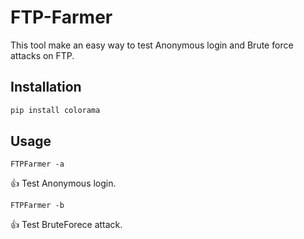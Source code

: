 # FTP-Farmer
This tool make an easy way to test Anonymous login and Brute force attacks on FTP.

## Installation
```bash
pip install colorama
```

## Usage
```python3
FTPFarmer -a 
```
:+1: Test Anonymous login.

```python3
FTPFarmer -b 
```
:+1: Test BruteForece attack.
